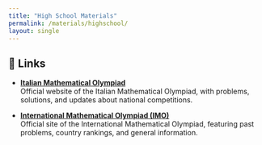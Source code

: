 ```yaml
---
title: "High School Materials"
permalink: /materials/highschool/
layout: single
---
```


## 📎 Links

- [**Italian Mathematical Olympiad**](https://olimpiadi.dm.unibo.it)  
  Official website of the Italian Mathematical Olympiad, with problems, solutions, and updates about national competitions.

- [**International Mathematical Olympiad (IMO)**](https://www.imo-official.org)  
  Official site of the International Mathematical Olympiad, featuring past problems, country rankings, and general information.


